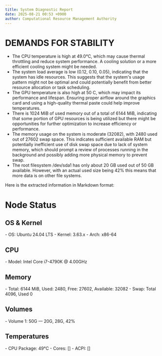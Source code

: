 ```yaml
---
title: System Diagnostic Report
date: 2025-08-21 00:53 +0900
author: Computational Resource Management Authority
---
```

# DEMANDS FOR STABILITY

* The CPU temperature is high at 49.0°C, which may cause thermal throttling and reduce system performance. A cooling solution or a more efficient cooling system might be needed.
* The system load average is low (0.12, 0.10, 0.05), indicating that the system has idle resources. This suggests that the system's usage pattern might not be optimal and could potentially benefit from better resource allocation or task scheduling.
* The GPU temperature is also high at 50 C, which may impact its performance and lifespan. Ensuring proper airflow around the graphics card and using a high-quality thermal paste could help improve temperatures.
* There is 1024 MiB of used memory out of a total of 6144 MiB, indicating that some portion of GPU resources is being utilized but there might be opportunities for further optimization to increase efficiency or performance.
* The memory usage on the system is moderate (32082), with 2480 used out of 27602 swap space. This indicates sufficient available RAM but potentially inefficient use of disk swap space due to lack of system memory, which should prompt a review of processes running in the background and possibly adding more physical memory to prevent swap.
* The root filesystem /dev/sda1 has only about 20 GB used out of 50 GB available. However, with an actual used size being 42% this means that more data is on other file systems.

Here is the extracted information in Markdown format:

# Node Status

## OS & Kernel
\- OS: Ubuntu 24.04 LTS
\- Kernel: 3.63.x
\- Arch: x86-64

## CPU
\- Model: Intel Core i7-4790K @ 4.00GHz

## Memory
\- Total: 6144 MiB, Used: 2480, Free: 27602, Available: 32082
\- Swap: Total 4096, Used 0

## Volumes
\- Volume 1: 50G — 20G, 28G, 42%

## Temperatures
\- CPU Package: 49°C
\- Cores: []
\- ACPI: []
